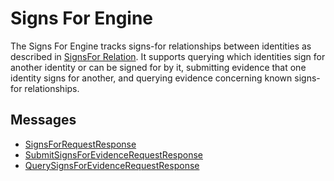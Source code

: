 # Signs For Engine

The Signs For Engine tracks signs-for relationships between identities as described in [SignsFor Relation](../../architecture-1/abstractions/identity.md#signsfor-relation). It supports querying which identities sign for another identity or can be signed for by it, submitting evidence that one identity signs for another, and querying evidence concerning known signs-for relationships.

## Messages

- [SignsForRequestResponse](./signs-for/signs-for-request-response.md)
- [SubmitSignsForEvidenceRequestResponse](./signs-for/submit-signs-for-evidence-request-response.md)
- [QuerySignsForEvidenceRequestResponse](./signs-for/query-signs-for-evidence-request-response.md)
